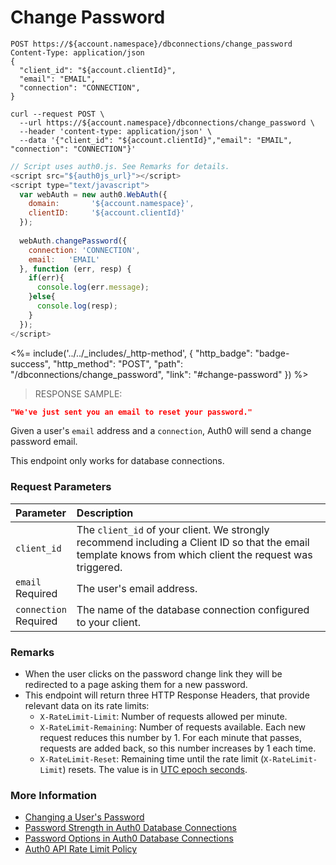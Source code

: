 # Change Password


```http
POST https://${account.namespace}/dbconnections/change_password
Content-Type: application/json
{
  "client_id": "${account.clientId}",
  "email": "EMAIL",
  "connection": "CONNECTION",
}
```

```shell
curl --request POST \
  --url https://${account.namespace}/dbconnections/change_password \
  --header 'content-type: application/json' \
  --data '{"client_id": "${account.clientId}","email": "EMAIL", "connection": "CONNECTION"}'
```

```javascript
// Script uses auth0.js. See Remarks for details.
<script src="${auth0js_url}"></script>
<script type="text/javascript">
  var webAuth = new auth0.WebAuth({
    domain:       '${account.namespace}',
    clientID:     '${account.clientId}'
  });
  
  webAuth.changePassword({
    connection: 'CONNECTION',
    email:   'EMAIL'
  }, function (err, resp) {
    if(err){
      console.log(err.message);
    }else{
      console.log(resp);
    }
  });
</script>
```

<%= include('../../_includes/_http-method', {
  "http_badge": "badge-success",
  "http_method": "POST",
  "path": "/dbconnections/change_password",
  "link": "#change-password"
}) %>

> RESPONSE SAMPLE:

```JSON
"We've just sent you an email to reset your password."
```

Given a user's `email` address and a `connection`, Auth0 will send a change password email.

This endpoint only works for database connections.

### Request Parameters

| Parameter        | Description |
|:-----------------|:------------|
| `client_id` | The `client_id` of your client. We strongly recommend including a Client ID so that the email template knows from which client the request was triggered. |
| `email` <br/><span class="label label-danger">Required</span> | The user's email address. |
| `connection` <br/><span class="label label-danger">Required</span> | The name of the database connection configured to your client. |


### Remarks

- When the user clicks on the password change link they will be redirected to a page asking them for a new password.
- This endpoint will return three HTTP Response Headers, that provide relevant data on its rate limits:
  * `X-RateLimit-Limit`: Number of requests allowed per minute.
  * `X-RateLimit-Remaining`: Number of requests available. Each new request reduces this number by 1. For each minute that passes, requests are added back, so this number increases by 1 each time.
  * `X-RateLimit-Reset`: Remaining time until the rate limit (`X-RateLimit-Limit`) resets. The value is in [UTC epoch seconds](https://en.wikipedia.org/wiki/Unix_time).


### More Information

- [Changing a User's Password](/connections/database/password-change)
- [Password Strength in Auth0 Database Connections](/connections/database/password-strength)
- [Password Options in Auth0 Database Connections](/connections/database/password-options)
- [Auth0 API Rate Limit Policy](/policies/rate-limits)
